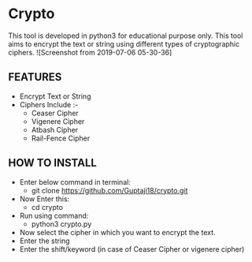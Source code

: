# Crypto
This tool is developed in python3 for educational purpose only. This tool aims to encrypt the text or string using different types of cryptographic ciphers.
![Screenshot from 2019-07-06 05-30-36]
## FEATURES
- Encrypt Text or String
- Ciphers Include :-
  - Ceaser Cipher
  - Vigenere Cipher
  - Atbash Cipher
  - Rail-Fence Cipher

## HOW TO INSTALL
- Enter below command in terminal:
  - git clone https://github.com/Guptaji18/crypto.git
- Now Enter this:
  - cd crypto
- Run using command:
  - python3 crypto.py
- Now select the cipher in which you want to encrypt the text.
- Enter the string 
- Enter the shift/keyword (in case of Ceaser Cipher or vigenere cipher)
